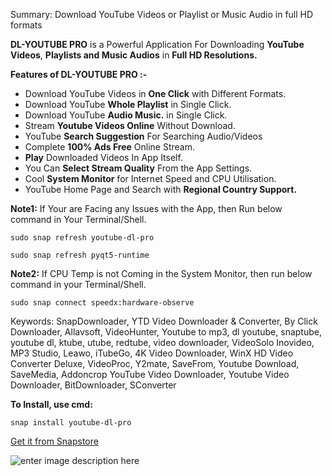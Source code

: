 Summary: Download YouTube Videos or Playlist or Music Audio in full HD formats

**DL-YOUTUBE PRO** is a Powerful Application For Downloading **YouTube Videos**, **Playlists and Music Audios** in **Full HD Resolutions.**

**Features of DL-YOUTUBE PRO :-**

 * Download YouTube Videos in **One Click** with Different Formats.
 * Download YouTube **Whole Playlist** in Single Click.
 * Download YouTube **Audio Music.** in Single Click.
 * Stream **Youtube Videos Online** Without Download.
 * YouTube **Search Suggestion** For Searching Audio/Videos
 * Complete **100% Ads Free** Online Stream.
 * **Play** Downloaded Videos In App Itself.
 * You Can **Select Stream Quality** From the App Settings.
 * Cool **System Monitor** for Internet Speed and CPU Utilisation.
 * YouTube Home Page and Search with **Regional Country Support.**

**Note1:** If Your are Facing any Issues with the App, then Run below command in Your Terminal/Shell.

```sudo snap refresh youtube-dl-pro```

```sudo snap refresh pyqt5-runtime```


**Note2:**  If CPU Temp is not Coming in the System Monitor, then run below command in your Terminal/Shell.

```
sudo snap connect speedx:hardware-observe
```

Keywords: SnapDownloader, YTD Video Downloader & Converter, By Click Downloader, Allavsoft, VideoHunter, Youtube to mp3, dl youtube, snaptube, youtube dl, ktube, utube, redtube, video downloader, VideoSolo Inovideo, MP3 Studio, Leawo, iTubeGo, 4K Video Downloader, WinX HD Video Converter Deluxe, VideoProc, Y2mate, SaveFrom, Youtube Download, SaveMedia, Addoncrop YouTube Video Downloader, Youtube Video Downloader, BitDownloader, SConverter

**To Install, use cmd:**

    snap install youtube-dl-pro

[Get it from Snapstore](https://snapcraft.io/youtube-dl-pro)

![enter image description here](https://camo.githubusercontent.com/ab077b20ad9938c23fbdac223ab101df5ed27329bbadbe7f98bfd62d5808f0a7/68747470733a2f2f736e617063726166742e696f2f7374617469632f696d616765732f6261646765732f656e2f736e61702d73746f72652d626c61636b2e737667)

